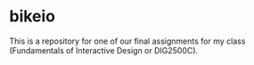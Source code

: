 # bikeio
This is a repository for one of our final assignments for my class (Fundamentals of Interactive Design or DIG2500C).
